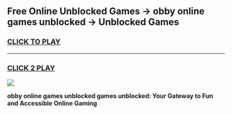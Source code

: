 
## Free Online Unblocked Games → obby online games unblocked → Unblocked Games
<h3>
<a href="https://premium.freeplayer.one?title=obby_online_games_unblocked&ref=21F">CLICK TO PLAY</a></h3>
<hr>

<h3>
<a href="https://premium.freeplayer.one?title=obby_online_games_unblocked&ref=21F">CLICK 2 PLAY</a>
  
</h3>

<a href="https://premium.freeplayer.one?title=obby_online_games_unblocked&ref=21F/"><img src="https://clearcache.store/games.png"></a>


**obby online games unblocked games unblocked: Your Gateway to Fun and Accessible Online Gaming**
